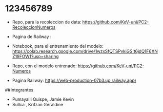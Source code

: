 # 123456789
 - Repo, para la recoleccion de data: https://github.com/KeV-uni/PC2-RecoleccionNumeros
 - Pagina de Railway :
   
 - Notebook, para el entrenamiento del modelo: https://colab.research.google.com/drive/1wzxSfQTSPvkiGSIt6jdQ1F6XNZ19FOW1?usp=sharing

 - Repo, con el modelo entrenado: https://github.com/KeV-uni/PC2-Numeros
 - Pagina Railway: https://web-production-07b3.up.railway.app/

##Integrantes
- Pumayalli Quispe, Jamie Kevin
- Sullca , Kritzan Geraldine

